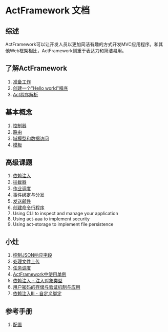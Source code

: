 # ActFramework 文档


## 综述

ActFramework可以让开发人员以更加简洁有趣的方式开发MVC应用程序。和其他Web框架相比，ActFramework侧重于表达力和简洁易用。

## 了解ActFramework

1. [准备工作](get_start.md#prerequisites)
1. [创建一个"Hello world"程序](get_start.md#create_hello_world_app)
1. [Act程序解析](get_start.md#anatomy)

## 基本概念

1. [控制器](controller.md)
1. [路由](routing.md)
1. [域模型和数据访问](model.md)
1. [模板](templating.md)

## 高级课题

1. [依赖注入](di.md)
1. [拦截器](interceptor.md)
1. [作业调度](job.md)
1. [事件绑定与分发](event.md)
1. [发送邮件](email.md)
1. [创建命令行程序](cli.md)
1. Using CLI to inspect and manage your application
1. Using act-aaa to implement security
1. Using act-storage to implement file persistence

## 小灶

1. [控制JSON响应字段](recipe/json-response.md)
1. [处理文件上传](recipe/file-upload.md)
1. [任务调度](recipe/job-schedule.md)
1. [ActFramework中使用单例](recipe/singleton.md)
1. [依赖注入 - 注入对象类型](recipe/di-inject-type.md)
1. [用户密码的存储与验证机制与应用](recipe/user-password-hash.md)
1. [依赖注入III - 自定义绑定](recipe/di-binding.md)

## 参考手册

1. [配置](configuration.md)
